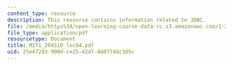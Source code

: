 ```yaml
---
content_type: resource
description: This resource contains information related to JDBC.
file: /media/https%3A/open-learning-course-data-rc.s3.amazonaws.com/1-204-computer-algorithms-in-systems-engineering-spring-2010/25e47293900dce2542d78dd774dc505c_MIT1_204S10_lec04.pdf
file_type: application/pdf
resourcetype: Document
title: MIT1_204S10_lec04.pdf
uid: 25e47293-900d-ce25-42d7-8dd774dc505c
---
```

